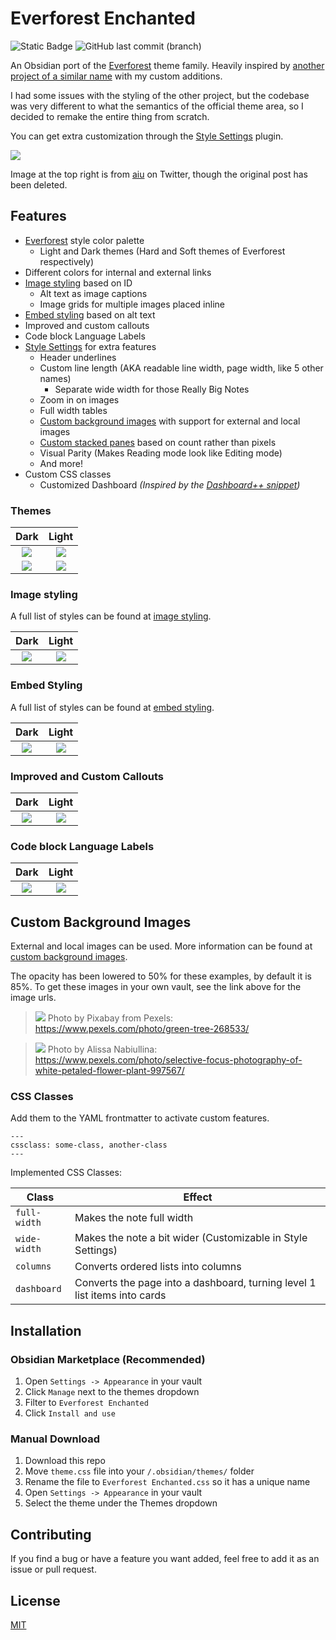 # Everforest Enchanted

![Static Badge](https://img.shields.io/badge/Downloads-10610-7c3aed?style=plastic&logo=obsidian)
![GitHub last commit (branch)](https://img.shields.io/github/last-commit/FireIsGood/obsidian-everforest-enchanted/main?style=plastic)

An Obsidian port of the [Everforest](https://github.com/sainnhe/everforest) theme family. Heavily inspired by [another project of a similar name](https://github.com/0xGlitchbyte/obsidian_everforest) with my custom additions.

I had some issues with the styling of the other project, but the codebase was very different to what the semantics of the official theme area, so I decided to remake the entire thing from scratch.

You can get extra customization through the [Style Settings](https://github.com/mgmeyers/obsidian-style-settings) plugin.

![](assets/theme%20screenshots.png)

Image at the top right is from [aiu](https://twitter.com/aiu404l/) on Twitter, though the original post has been deleted.

## Features

-   [Everforest](https://github.com/sainnhe/everforest) style color palette
    -   Light and Dark themes (Hard and Soft themes of Everforest respectively)
-   Different colors for internal and external links
-   [Image styling](image_styling.md) based on ID
    -   Alt text as image captions
    -   Image grids for multiple images placed inline
-   [Embed styling](embed_styling.md) based on alt text
-   Improved and custom callouts
-   Code block Language Labels
-   [Style Settings](https://github.com/mgmeyers/obsidian-style-settings) for extra features
    -   Header underlines
    -   Custom line length (AKA readable line width, page width, like 5 other names)
        -   Separate wide width for those Really Big Notes
    -   Zoom in on images
    -   Full width tables
    -   [Custom background images](custom_background_image.md) with support for external and local images
    -   [Custom stacked panes](custom_stacked_panes.md) based on count rather than pixels
    -   Visual Parity (Makes Reading mode look like Editing mode)
    -   And more!
-   Custom CSS classes
    -   Customized Dashboard _(Inspired by the [Dashboard++ snippet](https://github.com/TfTHacker/DashboardPlusPlus))_

### Themes

|                 Dark                 |                 Light                 |
| :----------------------------------: | :-----------------------------------: |
|     ![](assets/theme%20dark.png)     |     ![](assets/theme%20light.png)     |
| ![](assets/theme%20dark%20image.png) | ![](assets/theme%20light%20image.png) |

### Image styling

A full list of styles can be found at [image styling](image_styling.md).

|             Dark              |             Light              |
| :---------------------------: | :----------------------------: |
| ![](assets/images%20dark.png) | ![](assets/images%20light.png) |

### Embed Styling

A full list of styles can be found at [embed styling](embed_styling.md).

|             Dark              |             Light              |
| :---------------------------: | :----------------------------: |
| ![](assets/embeds%20dark.png) | ![](assets/embeds%20light.png) |

### Improved and Custom Callouts

|              Dark               |              Light               |
| :-----------------------------: | :------------------------------: |
| ![](assets/callouts%20dark.png) | ![](assets/callouts%20light.png) |

### Code block Language Labels

|               Dark                |               Light                |
| :-------------------------------: | :--------------------------------: |
| ![](assets/codeblocks%20dark.png) | ![](assets/codeblocks%20light.png) |

## Custom Background Images

External and local images can be used. More information can be found at [custom background images](custom_background_image.md).

The opacity has been lowered to 50% for these examples, by default it is 85%. To get these images in your own vault, see the link above for the image urls.

> ![](assets/theme%20dark%20image.png)
> Photo by Pixabay from Pexels: <https://www.pexels.com/photo/green-tree-268533/>

<!-- markdownlint-disable-next-line no-blanks-blockquote -->

> ![](assets/theme%20light%20image.png)
> Photo by Alissa Nabiullina: <https://www.pexels.com/photo/selective-focus-photography-of-white-petaled-flower-plant-997567/>

### CSS Classes

Add them to the YAML frontmatter to activate custom features.

<!-- markdownlint-disable-next-line fenced-code-language -->

```
---
cssclass: some-class, another-class
---
```

Implemented CSS Classes:

| Class        | Effect                                                                    |
| ------------ | ------------------------------------------------------------------------- |
| `full-width` | Makes the note full width                                                 |
| `wide-width` | Makes the note a bit wider (Customizable in Style Settings)               |
| `columns`    | Converts ordered lists into columns                                       |
| `dashboard`  | Converts the page into a dashboard, turning level 1 list items into cards |

## Installation

### Obsidian Marketplace (Recommended)

1. Open `Settings -> Appearance` in your vault
2. Click `Manage` next to the themes dropdown
3. Filter to `Everforest Enchanted`
4. Click `Install and use`

### Manual Download

1. Download this repo
2. Move `theme.css` file into your `/.obsidian/themes/` folder
3. Rename the file to `Everforest Enchanted.css` so it has a unique name
4. Open `Settings -> Appearance` in your vault
5. Select the theme under the Themes dropdown

## Contributing

If you find a bug or have a feature you want added, feel free to add it as an issue or pull request.

## License

[MIT](https://choosealicense.com/licenses/mit/)
